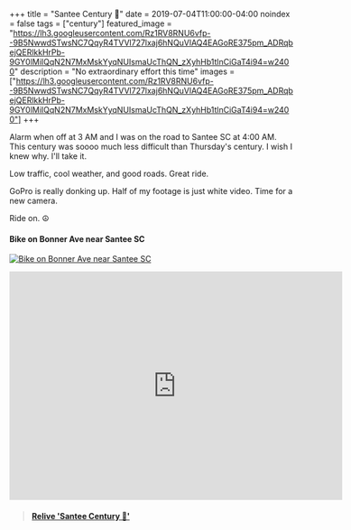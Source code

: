 +++
title =  "Santee Century 💯"
date = 2019-07-04T11:00:00-04:00
noindex = false
tags = ["century"]
featured_image = "https://lh3.googleusercontent.com/Rz1RV8RNU6vfp--9B5NwwdSTwsNC7QqyR4TVVl727lxaj6hNQuVlAQ4EAGoRE375pm_ADRqbejQERlkkHrPb-9GY0lMiIQqN2N7MxMskYyqNUIsmaUcThQN_zXyhHb1tlnCiGaT4i94=w2400"
description = "No extraordinary effort this time"
images = ["https://lh3.googleusercontent.com/Rz1RV8RNU6vfp--9B5NwwdSTwsNC7QqyR4TVVl727lxaj6hNQuVlAQ4EAGoRE375pm_ADRqbejQERlkkHrPb-9GY0lMiIQqN2N7MxMskYyqNUIsmaUcThQN_zXyhHb1tlnCiGaT4i94=w2400"]
+++

Alarm when off at 3 AM and I was on the road to Santee SC at 4:00 AM. This century was soooo much less difficult than Thursday's century. I wish I knew why. I'll take it.

Low traffic, cool weather, and good roads. Great ride.

GoPro is really donking up. Half of my footage is just white video. Time for a new camera.

Ride on. ☮

#### Bike on Bonner Ave near Santee SC
[![Bike on Bonner Ave near Santee SC](https://lh3.googleusercontent.com/PLXSNqMF815zRVL9hx9S9sk1Jsowjl3YaPJ-WL-fzLJjDq9_BRaFH27dgTMO8AtQeQSytp4ewbfIg3uGKMXc8PKnVlJlJ5Liup2VveXj1ty8kK392kuvCddNGr_0qRRmZjkOMq0oT6s=w2400)](https://lh3.googleusercontent.com/PLXSNqMF815zRVL9hx9S9sk1Jsowjl3YaPJ-WL-fzLJjDq9_BRaFH27dgTMO8AtQeQSytp4ewbfIg3uGKMXc8PKnVlJlJ5Liup2VveXj1ty8kK392kuvCddNGr_0qRRmZjkOMq0oT6s=w2400)

<iframe height='405' width='590' frameborder='0' allowtransparency='true' scrolling='no' src='https://www.strava.com/activities/2511972778/embed/cb23b9f9ddbb7343e65d738d42dcd5f158286ba1'></iframe>

<blockquote class="embedly-card" data-card-controls="0" data-card-key="f1631a41cb254ca5b035dc5747a5bd75"><h4><a href="https://www.relive.cc/view/2511972778?r=embed-site">Relive 'Santee Century 💯'</a></h4></blockquote>
        <script async src="https://cdn.embedly.com/widgets/platform.js" charset="UTF-8"></script>
